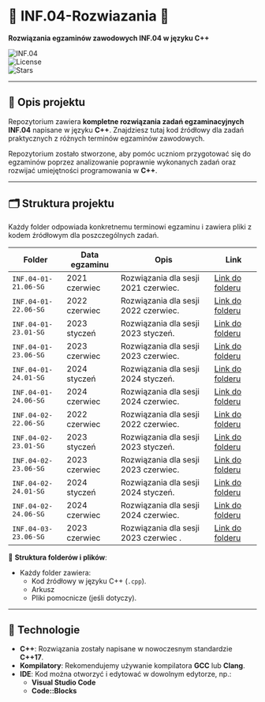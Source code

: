 # 🌟 INF.04-Rozwiazania 🌟

**Rozwiązania egzaminów zawodowych INF.04 w języku C++**

![INF.04](https://img.shields.io/badge/INF.04-C%2B%2B-blue?style=for-the-badge)  
![License](https://img.shields.io/github/license/patryksuwart/INF.04-Rozwiazania?style=for-the-badge)  
![Stars](https://img.shields.io/github/stars/patryksuwart/INF.04-Rozwiazania?style=for-the-badge)

---

## 📖 Opis projektu

Repozytorium zawiera **kompletne rozwiązania zadań egzaminacyjnych INF.04** napisane w języku **C++**. Znajdziesz tutaj kod źródłowy dla zadań praktycznych z różnych terminów egzaminów zawodowych. 

Repozytorium zostało stworzone, aby pomóc uczniom przygotować się do egzaminów poprzez analizowanie poprawnie wykonanych zadań oraz rozwijać umiejętności programowania w **C++**.

---

## 🗂️ Struktura projektu

Każdy folder odpowiada konkretnemu terminowi egzaminu i zawiera pliki z kodem źródłowym dla poszczególnych zadań.

| Folder                  | Data egzaminu       | Opis                                   | Link                                  |
|-------------------------|---------------------|----------------------------------------|---------------------------------------|
| `INF.04-01-21.06-SG`    | 2021 czerwiec         | Rozwiązania dla sesji 2021 czerwiec.      | [Link do folderu](https://github.com/patryksuwart/INF.04-Rozwiazania/tree/main/INF.04-01-21.06-SG) |
| `INF.04-01-22.06-SG`    | 2022 czerwiec          | Rozwiązania dla sesji 2022 czerwiec.      | [Link do folderu](https://github.com/patryksuwart/INF.04-Rozwiazania/tree/main/INF.04-01-22.06-SG) |
| `INF.04-01-23.01-SG`    | 2023 styczeń         | Rozwiązania dla sesji 2023 styczeń.     | [Link do folderu](https://github.com/patryksuwart/INF.04-Rozwiazania/tree/main/INF.04-01-23.01-SG) |
| `INF.04-01-23.06-SG`    | 2023 czerwiec          | Rozwiązania dla sesji 2023 czerwiec.      | [Link do folderu](https://github.com/patryksuwart/INF.04-Rozwiazania/tree/main/INF.04-01-23.06-SG) |
| `INF.04-01-24.01-SG`    | 2024 styczeń         | Rozwiązania dla sesji 2024 styczeń.     | [Link do folderu](https://github.com/patryksuwart/INF.04-Rozwiazania/tree/main/INF.04-01-24.01-SG) |
| `INF.04-01-24.06-SG`    | 2024 czerwiec          | Rozwiązania dla sesji 2024 czerwiec.      | [Link do folderu](https://github.com/patryksuwart/INF.04-Rozwiazania/tree/main/INF.04-01-24.06-SG) |
| `INF.04-02-22.06-SG`    | 2022 czerwiec          | Rozwiązania dla sesji 2022 czerwiec.      | [Link do folderu](https://github.com/patryksuwart/INF.04-Rozwiazania/tree/main/INF.04-02-22.06-SG) |
| `INF.04-02-23.01-SG`    | 2023 styczeń         | Rozwiązania dla sesji 2023 styczeń.     | [Link do folderu](https://github.com/patryksuwart/INF.04-Rozwiazania/tree/main/INF.04-02-23.01-SG) |
| `INF.04-02-23.06-SG`    | 2023 czerwiec          | Rozwiązania dla sesji 2023 czerwiec.      | [Link do folderu](https://github.com/patryksuwart/INF.04-Rozwiazania/tree/main/INF.04-02-23.06-SG) |
| `INF.04-02-24.01-SG`    | 2024 styczeń         | Rozwiązania dla sesji 2024 styczeń.     | [Link do folderu](https://github.com/patryksuwart/INF.04-Rozwiazania/tree/main/INF.04-02-24.01-SG) |
| `INF.04-02-24.06-SG`    | 2024 czerwiec          | Rozwiązania dla sesji 2024 czerwiec.      | [Link do folderu](https://github.com/patryksuwart/INF.04-Rozwiazania/tree/main/INF.04-02-24.06-SG) |
| `INF.04-03-23.06-SG`    | 2023 czerwiec          | Rozwiązania dla sesji 2023 czerwiec .      | [Link do folderu](https://github.com/patryksuwart/INF.04-Rozwiazania/tree/main/INF.04-03-23.06-SG) |

📂 **Struktura folderów i plików**:
- Każdy folder zawiera:
  - Kod źródłowy w języku C++ (`.cpp`).
  - Arkusz
  - Pliki pomocnicze (jeśli dotyczy).

---

## 🔧 Technologie

- **C++**: Rozwiązania zostały napisane w nowoczesnym standardzie **C++17**.
- **Kompilatory**: Rekomendujemy używanie kompilatora **GCC** lub **Clang**.
- **IDE**: Kod można otworzyć i edytować w dowolnym edytorze, np.:
  - **Visual Studio Code**
  - **Code::Blocks**
